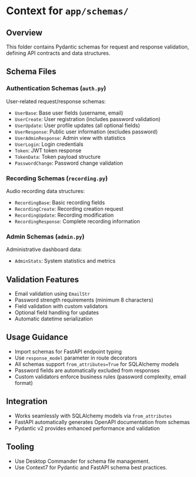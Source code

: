 # Context for `app/schemas/`

## Overview
This folder contains Pydantic schemas for request and response validation, defining API contracts and data structures.

## Schema Files

### Authentication Schemas (`auth.py`)
User-related request/response schemas:

- `UserBase`: Base user fields (username, email)
- `UserCreate`: User registration (includes password validation)
- `UserUpdate`: User profile updates (all optional fields)
- `UserResponse`: Public user information (excludes password)
- `UserAdminResponse`: Admin view with statistics
- `UserLogin`: Login credentials
- `Token`: JWT token response
- `TokenData`: Token payload structure
- `PasswordChange`: Password change validation

### Recording Schemas (`recording.py`)
Audio recording data structures:

- `RecordingBase`: Basic recording fields
- `RecordingCreate`: Recording creation request
- `RecordingUpdate`: Recording modification
- `RecordingResponse`: Complete recording information

### Admin Schemas (`admin.py`)
Administrative dashboard data:

- `AdminStats`: System statistics and metrics

## Validation Features
- Email validation using `EmailStr`
- Password strength requirements (minimum 8 characters)
- Field validation with custom validators
- Optional field handling for updates
- Automatic datetime serialization

## Usage Guidance
- Import schemas for FastAPI endpoint typing
- Use `response_model` parameter in route decorators
- All schemas support `from_attributes=True` for SQLAlchemy models
- Password fields are automatically excluded from responses
- Custom validators enforce business rules (password complexity, email format)

## Integration
- Works seamlessly with SQLAlchemy models via `from_attributes`
- FastAPI automatically generates OpenAPI documentation from schemas
- Pydantic v2 provides enhanced performance and validation

## Tooling
- Use Desktop Commander for schema file management.
- Use Context7 for Pydantic and FastAPI schema best practices.
